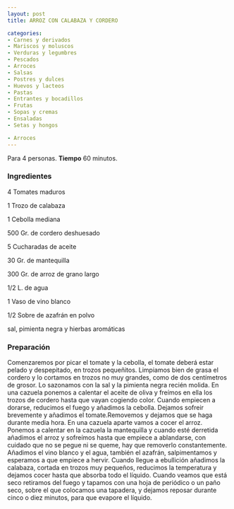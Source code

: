```yaml
---
layout: post
title: ARROZ CON CALABAZA Y CORDERO

categories:
- Carnes y derivados
- Mariscos y moluscos
- Verduras y legumbres
- Pescados
- Arroces
- Salsas
- Postres y dulces
- Huevos y lacteos
- Pastas
- Entrantes y bocadillos
- Frutas
- Sopas y cremas
- Ensaladas
- Setas y hongos

- Arroces
---
```

Para 4 personas.
<b>Tiempo</b> 60 minutos.

<h3>Ingredientes</h3>

4 Tomates maduros

1 Trozo de calabaza

1 Cebolla mediana

500 Gr. de cordero deshuesado

5 Cucharadas de aceite

30 Gr. de mantequilla

300 Gr. de arroz de grano largo

1/2 L. de agua

1 Vaso de vino blanco

1/2 Sobre de azafrán en polvo

sal, pimienta negra y hierbas aromáticas

<h3>Preparación</h3>

Comenzaremos por picar el tomate y la cebolla, el tomate deberá estar pelado y despepitado, en trozos pequeñitos. Limpiamos bien de grasa el cordero y lo cortamos en trozos no muy grandes, como de dos centímetros de grosor. Lo sazonamos con la sal y la pimienta negra recién molida. En una cazuela ponemos a calentar el aceite de oliva y freímos en ella los trozos de cordero hasta que vayan cogiendo color. Cuando empiecen a dorarse, reducimos el fuego y añadimos la cebolla. Dejamos sofreir brevemente y añadimos el tomate.Removemos y dejamos que se haga durante media hora. En una cazuela aparte vamos a cocer el arroz. Ponemos a calentar en la cazuela la mantequilla y cuando esté derretida añadimos el arroz y sofreímos hasta que empiece a ablandarse, con cuidado que no se pegue ni se queme, hay que removerlo constantemente. Añadimos el vino blanco y el agua, también el azafrán, salpimentamos y esperamos a que empiece a hervir. Cuando llegue a ebullición añadimos la calabaza, cortada en trozos muy pequeños, reducimos la temperatura y dejamos cocer hasta que absorba todo el líquido. Cuando veamos que está seco retiramos del fuego y tapamos con una hoja de periódico o un paño seco, sobre el que colocamos una tapadera, y dejamos reposar durante cinco o diez minutos, para que evapore el líquido.

